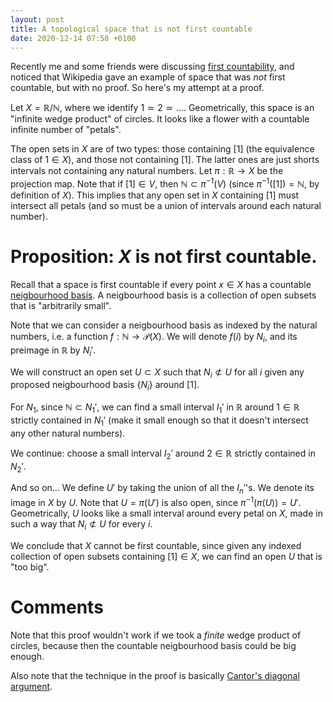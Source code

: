 ```yaml
---
layout: post
title: A topological space that is not first countable
date: 2020-12-14 07:58 +0100
---
```


Recently me and some friends were discussing [first countability](https://en.wikipedia.org/wiki/First-countable_space), and noticed that Wikipedia gave an example of space that was *not* first countable, but with no proof. So here's my attempt at a proof.

Let $X=\mathbb R / \mathbb N$, where we identify $1 \simeq 2 \simeq \ldots$. Geometrically, this space is an "infinite wedge product" of circles. It looks like a flower with a countable infinite number of "petals".

The open sets in $X$ are of two types: those containing $[1]$ (the equivalence class of $1 \in  X$), and those not containing $[1]$. The latter ones are just shorts intervals not containing any natural numbers. Let $\pi: \mathbb R \to X$ be the projection map. Note that if $[1] \in V$, then $\mathbb N \subset \pi^{-1}(V)$ (since $\pi^{-1}([1])=\mathbb N$, by definition of $X$). This implies that any open set in $X$ containing $[1]$ must intersect all petals (and so must be a union of intervals around each natural number).

# Proposition: $X$ is not first countable.

Recall that a space is first countable if every point $x \in X$ has a countable [neigbourhood basis](https://en.wikipedia.org/wiki/Neighbourhood_system#Basis). A neigbourhood basis is a collection of open subsets that is "arbitrarily small".

Note that we can consider a neigbourhood basis as indexed by the natural numbers, i.e. a function $f: \mathbb N \to \mathscr P(X)$. We will denote $f(i)$ by $N_i$, and its preimage in $\mathbb R$ by $N_i'$.

We will construct an open set $U \subset X$ such that $N_i \not \subset U$ for all $i$ given any proposed neigbourhood basis $\{ N_i \}$ around $[1]$.

For $N_1$, since $\mathbb N \subset N_1'$, we can find a small interval $I_1'$ in $\mathbb R$ around $1 \in \mathbb R$ strictly contained in $N_1'$ (make it small enough so that it doesn't intersect any other natural numbers).

We continue: choose a small interval $I_2'$ around $2 \in \mathbb R$ strictly contained in $N_2'$.

And so on... We define $U'$ by taking the union of all the $I_n'$'s. We denote its image in $X$ by $U$. Note that $U=\pi(U')$ is also open, since $\pi^{-1}(\pi(U))=U'$. Geometrically, $U$ looks like a small interval around every petal on $X$, made in such a way that $N_i \not \subset U$ for every $i$.

We conclude that $X$ cannot be first countable, since given any indexed collection of open subsets containing $[1] \in X$, we can find an open $U$ that is "too big".

# Comments

Note that this proof wouldn't work if we took a *finite* wedge product of circles, because then the countable neigbourhood basis could be big enough.

Also note that the technique in the proof is basically [Cantor's diagonal argument](https://en.wikipedia.org/wiki/Cantor%27s_diagonal_argument).
